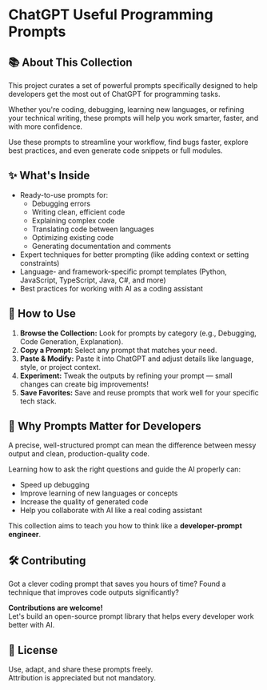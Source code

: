 <h1>ChatGPT Useful Programming Prompts</h1>

<h2>📚 About This Collection</h2>
<p>This project curates a set of powerful prompts specifically designed to help developers get the most out of ChatGPT for programming tasks.</p>
<p>Whether you're coding, debugging, learning new languages, or refining your technical writing, these prompts will help you work smarter, faster, and with more confidence.</p>
<p>Use these prompts to streamline your workflow, find bugs faster, explore best practices, and even generate code snippets or full modules.</p>

<h2>✨ What's Inside</h2>
<ul>
  <li>Ready-to-use prompts for:
    <ul>
      <li>Debugging errors</li>
      <li>Writing clean, efficient code</li>
      <li>Explaining complex code</li>
      <li>Translating code between languages</li>
      <li>Optimizing existing code</li>
      <li>Generating documentation and comments</li>
    </ul>
  </li>
  <li>Expert techniques for better prompting (like adding context or setting constraints)</li>
  <li>Language- and framework-specific prompt templates (Python, JavaScript, TypeScript, Java, C#, and more)</li>
  <li>Best practices for working with AI as a coding assistant</li>
</ul>

<h2>🚀 How to Use</h2>
<ol>
  <li><strong>Browse the Collection:</strong> Look for prompts by category (e.g., Debugging, Code Generation, Explanation).</li>
  <li><strong>Copy a Prompt:</strong> Select any prompt that matches your need.</li>
  <li><strong>Paste & Modify:</strong> Paste it into ChatGPT and adjust details like language, style, or project context.</li>
  <li><strong>Experiment:</strong> Tweak the outputs by refining your prompt — small changes can create big improvements!</li>
  <li><strong>Save Favorites:</strong> Save and reuse prompts that work well for your specific tech stack.</li>
</ol>

<h2>📌 Why Prompts Matter for Developers</h2>
<p>A precise, well-structured prompt can mean the difference between messy output and clean, production-quality code.</p>
<p>Learning how to ask the right questions and guide the AI properly can:</p>
<ul>
  <li>Speed up debugging</li>
  <li>Improve learning of new languages or concepts</li>
  <li>Increase the quality of generated code</li>
  <li>Help you collaborate with AI like a real coding assistant</li>
</ul>
<p>This collection aims to teach you how to think like a <strong>developer-prompt engineer</strong>.</p>

<h2>🛠 Contributing</h2>
<p>Got a clever coding prompt that saves you hours of time? Found a technique that improves code outputs significantly?</p>
<p><strong>Contributions are welcome!</strong><br>
Let's build an open-source prompt library that helps every developer work better with AI.</p>

<h2>📄 License</h2>
<p>Use, adapt, and share these prompts freely.<br>
Attribution is appreciated but not mandatory.</p>
